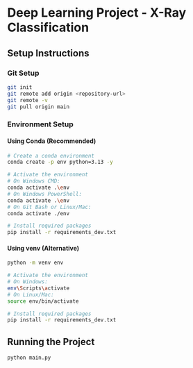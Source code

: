 # Deep Learning Project - X-Ray Classification

## Setup Instructions

### Git Setup
```bash
git init
git remote add origin <repository-url>
git remote -v
git pull origin main
```

### Environment Setup

#### Using Conda (Recommended)
```bash
# Create a conda environment
conda create -p env python=3.13 -y

# Activate the environment
# On Windows CMD:
conda activate .\env
# On Windows PowerShell:
conda activate .\env
# On Git Bash or Linux/Mac:
conda activate ./env

# Install required packages
pip install -r requirements_dev.txt
```

#### Using venv (Alternative)
```bash
python -m venv env

# Activate the environment
# On Windows:
env\Scripts\activate
# On Linux/Mac:
source env/bin/activate

# Install required packages
pip install -r requirements_dev.txt
```

## Running the Project
```bash
python main.py
```